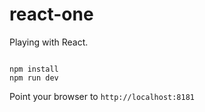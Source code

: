 # react-one

Playing with React.

<code>
npm install
npm run dev
</code>

Point your browser to <code>http://localhost:8181</code>


